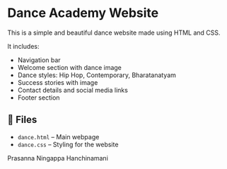 # Dance Academy Website

This is a simple and beautiful dance website made using HTML and CSS.

It includes:
- Navigation bar
- Welcome section with dance image
- Dance styles: Hip Hop, Contemporary, Bharatanatyam
- Success stories with image
- Contact details and social media links
- Footer section

## 📁 Files

- `dance.html` – Main webpage 
- `dance.css` – Styling for the website



Prasanna Ningappa Hanchinamani
